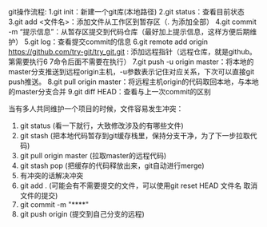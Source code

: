 git操作流程:
  1.git init：新建一个git库(本地路径)
  2.git status：查看目前状态
  3.git add <文件名>：添加文件从工作区到暂存区（. 为添加全部）
  4.git commit -m “提示信息”：从暂存区提交到代码仓库（最好加上提示信息，这样方便后期维护）
  5.git log：查看提交commit的信息
  6.git remote add origin https://github.com/try-git/try_git.git : 添加远程指针（远程仓库，就是github。第需要执行6 7命令后面不需要在执行）
  7.git push -u origin master：将本地的master分支推送到远程origin主机，-u参数表示记住对应关系，下次可以直接git push推送。
  8.git pull origin master：将远程主机origin的代码取回本地，与本地的master分支合并
  9.git diff HEAD：查看与上一次commit的区别
  
 当有多人共同维护一个项目的时候，文件容易发生冲突：
  1.	git status (看一下就行，大致修改涉及的有哪些文件)
  2.  git stash (把本地代码暂存到git缓存栈里，保持分支干净，为了下一步拉取代码)
  3.  git pull origin master (拉取master的远程代码)
  4.  git stash pop (把缓存的代码释放出来，git自动进行merge)
  5.  有冲突的话解决冲突
  6.  git add . (可能会有不需要提交的文件，可以使用git reset HEAD 文件名    取消文件的提交)
  7.  git commit -m "****"
  8.  git push origin (提交到自己分支的远程)
